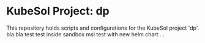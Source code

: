 # KubeSol Project: dp

This repository holds scripts and configurations for the KubeSol project 'dp'.
bla
bla
test
test inside sandbox msi
test with new helm chart
.
.
